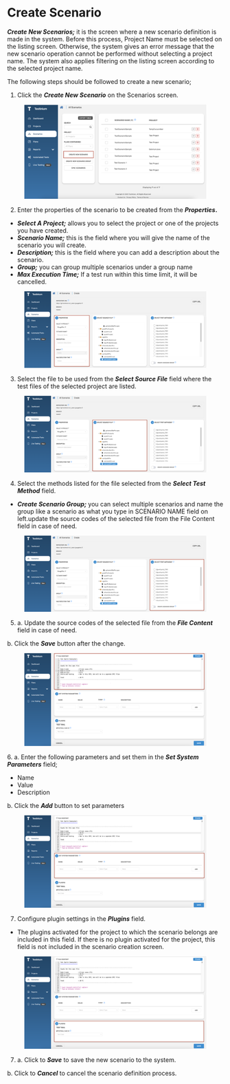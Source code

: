 # Create Scenario

_**Create New Scenarios;**_ it is the screen where a new scenario definition is made in the system. Before this process, Project Name must be selected on the listing screen. Otherwise, the system gives an error message that the new scenario operation cannot be performed without selecting a project name. The system also applies filtering on the listing screen according to the selected project name.

The following steps should be followed to create a new scenario;

1. Click the _**Create New Scenario**_ on the Scenarios screen.

<figure><img src="../../.gitbook/assets/Screenshot 2025-02-09 at 16.59.13.png" alt=""><figcaption></figcaption></figure>

2. Enter the properties of the scenario to be created from the _**Properties**_**.**

* _**Select A Project;**_ allows you to select the project or one of the projects you have created.
* _**Scenario Name;**_ this is the field where you will give the name of the scenario you will create.
* _**Description;**_ this is the field where you can add a description about the scenario.
* _**Group;**_ you can group multiple scenarios under a group name
* _**Max Execution Time;**_ If a test run within this time limit, it will be cancelled.

<figure><img src="../../.gitbook/assets/Properties.png" alt=""><figcaption></figcaption></figure>

3. Select the file to be used from the _**Select Source File**_ field where the test files of the selected project are listed.

<figure><img src="../../.gitbook/assets/SelectSourceFile.png" alt=""><figcaption></figcaption></figure>

4. Select the methods listed for the file selected from the _**Select Test Method**_ field.

* _**Create Scenario Group;**_ you can select multiple scenarios and name the group like a scenario as what you type in SCENARIO NAME field on left.update the source codes of the selected file from the File Content field in case of need.

<figure><img src="../../.gitbook/assets/SelectTestMethods.png" alt=""><figcaption></figcaption></figure>

5. a. Update the source codes of the selected file from the _**File Content**_ field in case of need.

&#x20;      b. Click the _**Save**_ button after the change.

<figure><img src="../../.gitbook/assets/FileContent.png" alt=""><figcaption></figcaption></figure>

&#x20;6\.  a. Enter the following parameters and set them in the _**Set System Parameters**_ field;

* Name
* Value
* Description

&#x20;   b. Click the _**Add**_ button to set parameters

<figure><img src="../../.gitbook/assets/SetSystemParameters.png" alt=""><figcaption></figcaption></figure>

7. Configure plugin settings in the _**Plugins**_ field.

* The plugins activated for the project to which the scenario belongs are included in this field. If there is no plugin activated for the project, this field is not included in the scenario creation screen.

<figure><img src="../../.gitbook/assets/Plugins.png" alt=""><figcaption></figcaption></figure>

7. a. Click to _**Save**_ to save the new scenario to the system.

&#x20;     b. Click to _**Cancel**_ to cancel the scenario definition process.
